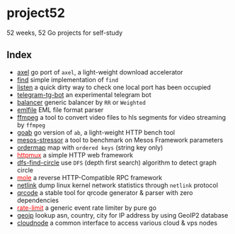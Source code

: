 # project52
52 weeks, 52 Go projects for self-study

Index
------
  * [axel](axel)  go port of `axel`, a light-weight download accelerator
  * [find](find)  simple implementation of `find`
  * [listen](listen) a quick dirty way to check one local port has been occupied
  * [telegram-tg-bot](telegram-tg-bot) an experimental telegram bot
  * [balancer](balancer) generic balancer by `RR` or `Weighted`
  * [emlfile](emlfile) EML file format parser
  * [ffmpeg](ffmpeg) a tool to convert video files to hls segments for video streaming by `ffmpeg`
  * [goab](goab) go version of `ab`, a light-weight HTTP bench tool
  * [mesos-stressor](mesos-stressor) a tool to benchmark on Mesos Framework parameters
  * [ordermap](ordermap) map with `ordered keys` (string key only)
  * [<span style="color:red;">httpmux</span>](httpmux) a simple HTTP web framework
  * [dfs-find-circle](dfs-find-circle) use `DFS` (depth first search) algorithm to detect graph circle
  * [<span style="color:red;">mole</span>](mole) a reverse HTTP-Compatible RPC framework
  * [netlink](netlink) dump linux kernel network statistics through `netlink` protocol
  * [qrcode](qrcode) a stable tool for qrcode generator & parser with zero dependencies
  * [<span style="color:red;">rate-limit</span>](rate-limit) a generic event rate limiter by pure go
  * [geoip](geoip) lookup asn, country, city for IP address by using GeoIP2 database
  * [cloudnode](cloudnode) a common interface to access various cloud & vps nodes
